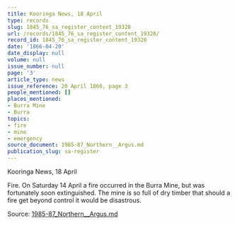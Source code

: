 ```yaml
---
title: Kooringa News, 18 April
type: records
slug: 1845_76_sa_register_content_19328
url: /records/1845_76_sa_register_content_19328/
record_id: 1845_76_sa_register_content_19328
date: '1866-04-20'
date_display: null
volume: null
issue_number: null
page: '3'
article_type: news
issue_reference: 20 April 1866, page 3
people_mentioned: []
places_mentioned:
- Burra Mine
- Burra
topics:
- fire
- mine
- emergency
source_document: 1985-87_Northern__Argus.md
publication_slug: sa-register
---
```


Kooringa News, 18 April

Fire.  On Saturday 14 April a fire occurred in the Burra Mine, but was fortunately soon extinguished.  The mine is so full of dry timber that should a fire get beyond control it would be disastrous.

Source: [1985-87_Northern__Argus.md](/downloads/markdown/1985-87_Northern__Argus.md)
